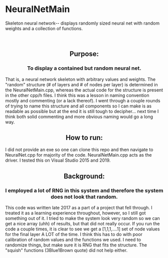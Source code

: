 # NeuralNetMain
Skeleton neural network-- displays randomly sized neural net with random weights and a collection of functions.

<br>
<div align="center"> 
  <h2> Purpose: </h2>
  <h3> To display a contained but random neural net. </h3> 
</div>
That is, a neural network skeleton with arbitrary values and weights.
The "random" structure (# of layers and # of nodes per layer) is determined in the NeuralNetMain.cpp, whereas the actual code for the
structure is present in the other cpp/h files. I think this was a lesson in naming convention mostly and commenting (or a lack thereof).
I went through a couple rounds of trying to name this structure and all components so I can make is as readable as possible but at the
end it is still tough to decipher... next time I think both solid commenting and more obvious naming would go a long way.

<br>
<div align="center"> 
  <h2> How to run: </h2>
</div>
I did not provide an exe so one can clone this repo and then navigate to NeuralNet.cpp for majority of the code. NeuralNetMain.cpp acts as the driver. I tested this on Visual Studio 2015 and 2019.

<br>
<div align="center"> 
  <h2> Background: </h2>
  <h3> I employed a lot of RNG in this system and therefore the system does not look that random. </h3> 
</div>
This code was written late 2017 as a part of a project that fell through. I treated it as a learning experience throughout, however, so
I still got something out of it. I tried to make the system look very random so we can get a nice array (uhh) of results, but that
did not really occur. If you run the code a couple times, it is clear to see we get a [1,1,1,....1] set of
node values for the final layer A LOT of the time. I think this has to do with poor calibration of  random values and the functions we used. I need to randomize things,
but make sure it is RNG that fits the structure. The "squish" functions (3Blue1Brown quote) did not help either.
